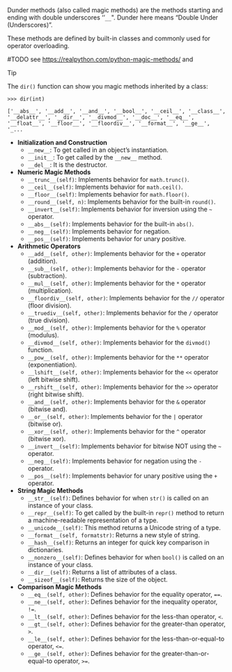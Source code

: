 Dunder methods (also called magic methods) are the methods starting and ending with double underscores ‘’`__`". Dunder here means “Double Under (Underscores)”.

These methods are defined by built-in classes and commonly used for operator overloading.

#TODO see https://realpython.com/python-magic-methods/ and

> [!tip]
> The `dir()` function can show you magic methods inherited by a class:
>
> ```
> >>> dir(int)
> ```
>
> ```output
> ['__abs__', '__add__', '__and__', '__bool__', '__ceil__', '__class__', '__delattr__', '__dir__', '__divmod__', '__doc__', '__eq__', '__float__', '__floor__', '__floordiv__', '__format__', '__ge__', '_...
> ```

- **Initialization and Construction**
    - `__new__`: To get called in an object’s instantiation.
    - `__init__`: To get called by the `__new__` method.
    - `__del__`: It is the destructor.
- **Numeric Magic Methods**
    - `__trunc__(self)`: Implements behavior for `math.trunc()`.
    - `__ceil__(self)`: Implements behavior for `math.ceil()`.
    - `__floor__(self)`: Implements behavior for `math.floor()`.
    - `__round__(self, n)`: Implements behavior for the built-in `round()`.
    - `__invert__(self)`: Implements behavior for inversion using the `~` operator.
    - `__abs__(self)`: Implements behavior for the built-in `abs()`.
    - `__neg__(self)`: Implements behavior for negation.
    - `__pos__(self)`: Implements behavior for unary positive.
- **Arithmetic Operators**
    - `__add__(self, other)`: Implements behavior for the `+` operator (addition).
    - `__sub__(self, other)`: Implements behavior for the `-` operator (subtraction).
    - `__mul__(self, other)`: Implements behavior for the `*` operator (multiplication).
    - `__floordiv__(self, other)`: Implements behavior for the `//` operator (floor division).
    - `__truediv__(self, other)`: Implements behavior for the `/` operator (true division).
    - `__mod__(self, other)`: Implements behavior for the `%` operator (modulus).
    - `__divmod__(self, other)`: Implements behavior for the `divmod()` function.
    - `__pow__(self, other)`: Implements behavior for the `**` operator (exponentiation).
    - `__lshift__(self, other)`: Implements behavior for the `<<` operator (left bitwise shift).
    - `__rshift__(self, other)`: Implements behavior for the `>>` operator (right bitwise shift).
    - `__and__(self, other)`: Implements behavior for the `&` operator (bitwise and).
    - `__or__(self, other)`: Implements behavior for the `|` operator (bitwise or).
    - `__xor__(self, other)`: Implements behavior for the `^` operator (bitwise xor).
    - `__invert__(self)`: Implements behavior for bitwise NOT using the `~` operator.
    - `__neg__(self)`: Implements behavior for negation using the `-` operator.
    - `__pos__(self)`: Implements behavior for unary positive using the `+` operator.
- **String Magic Methods**
    - `__str__(self)`: Defines behavior for when `str()` is called on an instance of your class.
    - `__repr__(self)`: To get called by the built-in `repr()` method to return a machine-readable representation of a type.
    - `__unicode__(self)`: This method returns a Unicode string of a type.
    - `__format__(self, formatstr)`: Returns a new style of string.
    - `__hash__(self)`: Returns an integer for quick key comparison in dictionaries.
    - `__nonzero__(self)`: Defines behavior for when `bool()` is called on an instance of your class.
    - `__dir__(self)`: Returns a list of attributes of a class.
    - `__sizeof__(self)`: Returns the size of the object.
- **Comparison Magic Methods**
    - `__eq__(self, other)`: Defines behavior for the equality operator, `==`.
    - `__ne__(self, other)`: Defines behavior for the inequality operator, `!=`.
    - `__lt__(self, other)`: Defines behavior for the less-than operator, `<`.
    - `__gt__(self, other)`: Defines behavior for the greater-than operator, `>`.
    - `__le__(self, other)`: Defines behavior for the less-than-or-equal-to operator, `<=`.
    - `__ge__(self, other)`: Defines behavior for the greater-than-or-equal-to operator, `>=`.